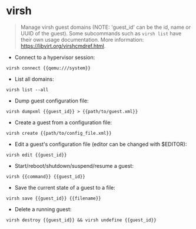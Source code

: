 # virsh

> Manage virsh guest domains (NOTE: 'guest_id' can be the id, name or UUID of the guest).
> Some subcommands such as `virsh list` have their own usage documentation.
> More information: <https://libvirt.org/virshcmdref.html>.

- Connect to a hypervisor session:

`virsh connect {{qemu:///system}}`

- List all domains:

`virsh list --all`

- Dump guest configuration file:

`virsh dumpxml {{guest_id}} > {{path/to/guest.xml}}`

- Create a guest from a configuration file:

`virsh create {{path/to/config_file.xml}}`

- Edit a guest's configuration file (editor can be changed with $EDITOR):

`virsh edit {{guest_id}}`

- Start/reboot/shutdown/suspend/resume a guest:

`virsh {{command}} {{guest_id}}`

- Save the current state of a guest to a file:

`virsh save {{guest_id}} {{filename}}`

- Delete a running guest:

`virsh destroy {{guest_id}} && virsh undefine {{guest_id}}`
